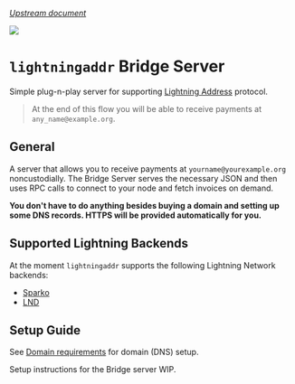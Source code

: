 *[Upstream document](https://lightningaddr.fiatjaf.com/)*

![](https://i.imgur.com/uwHlWPC.png)

# `lightningaddr` Bridge Server

Simple plug-n-play server for supporting [Lightning Address](https://lightningaddress.com) protocol.

> At the end of this flow you will be able to receive payments at `any_name@example.org`.

## General

A server that allows you to receive payments at `yourname@yourexample.org` noncustodially. The Bridge Server serves the necessary JSON and then uses RPC calls to connect to your node and fetch invoices on demand.

**You don't have to do anything besides buying a domain and setting up some DNS records. HTTPS will be provided automatically for you.**

## Supported Lightning Backends

At the moment `lightningaddr` supports the following Lightning Network backends:

* [Sparko](https://github.com/fiatjaf/sparko)
* [LND](https://github.com/lightningnetwork/lnd)

## Setup Guide

See [Domain requirements](./REQUIREMENTS.md#Domain) for domain (DNS) setup.

Setup instructions for the Bridge server WIP.
